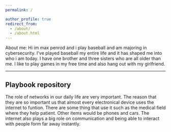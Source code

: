 ```yaml
---
permalink: /

author_profile: true
redirect_from: 
  - /about/
  - /about.html
---
```


About me: Hi im max penrod and i play baseball and am majoring in cybersecurity. I've played baseball my entire life and it has shaped me into who i am today. I have one brother and three sisters who are all older than me. I like to play games in my free time and also hang out with my girlfriend. 
___

Playbook repository
----
The role of networks in our daily life are very important. The reason that they are so important us that almost every electronical device uses the internet to funtion. There are some thing that use it such as the medical field where they help patient. Other items would be phones and cars. The internet also plays a big role on communication and being able to interact with people form far away instantly. 
